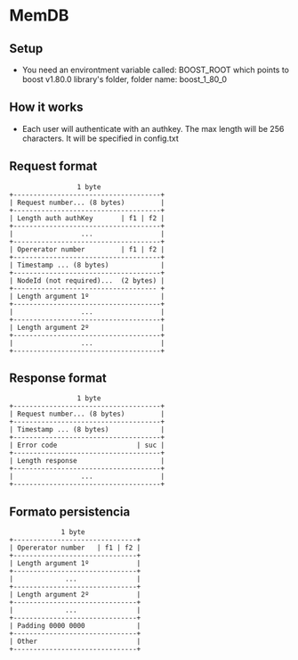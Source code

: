 # MemDB

## Setup

- You need an environtment variable called: BOOST_ROOT which points to boost v1.80.0 library's folder, folder name: boost_1_80_0

## How it works

- Each user will authenticate with an authkey. The max length will be 256 characters. It will be specified in config.txt

## Request format
````
                 1 byte
+-------------------------------------+
| Request number... (8 bytes)         | 
+-------------------------------------+
| Length auth authKey       | f1 | f2 |   
+-------------------------------------+   
|                 ...                 | 
+-------------------------------------+
| Opererator number         | f1 | f2 |   
+-------------------------------------+
| Timestamp ... (8 bytes)             |
+-------------------------------------+
| NodeId (not required)...  (2 bytes) |
+------------------------------------ +   
| Length argument 1º                  | 
+-------------------------------------+
|                 ...                 | 
+-------------------------------------+
| Length argument 2º                  | 
+-------------------------------------+
|                 ...                 | 
+-------------------------------------+
````

## Response format
````
                 1 byte
+-------------------------------------+
| Request number... (8 bytes)         | 
+-------------------------------------+
| Timestamp ... (8 bytes)             |
+-------------------------------------+   
| Error code                    | suc |   
+-------------------------------------+   
| Length response                     | 
+-------------------------------------+   
|                 ...                 | 
+-------------------------------------+
````

## Formato persistencia
````
             1 byte
+-------------------------------+   
| Opererator number   | f1 | f2 |   
+-------------------------------+   
| Length argument 1º            | 
+-------------------------------+
|             ...               | 
+-------------------------------+
| Length argument 2º            | 
+-------------------------------+
|             ...               | 
+-------------------------------+
| Padding 0000 0000             |
+-------------------------------+
| Other                         |
+-------------------------------+

````
